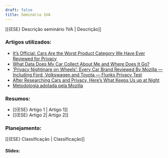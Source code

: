 ```yaml
---
draft: false
title: Seminário 1VA
---
```


[[{ESE} Descrição seminário 1VA | Descrição]]

### Artigos utilizados:

- [It’s Official: Cars Are the Worst Product Category We Have Ever Reviewed for Privacy](https://foundation.mozilla.org/pt-BR/privacynotincluded/articles/its-official-cars-are-the-worst-product-category-we-have-ever-reviewed-for-privacy/)
- [What Data Does My Car Collect About Me and Where Does It Go?](https://foundation.mozilla.org/pt-BR/privacynotincluded/articles/what-data-does-my-car-collect-about-me-and-where-does-it-go/)
- [‘Privacy Nightmare on Wheels’: Every Car Brand Reviewed By Mozilla — Including Ford, Volkswagen and Toyota — Flunks Privacy Test](https://foundation.mozilla.org/en/blog/privacy-nightmare-on-wheels-every-car-brand-reviewed-by-mozilla-including-ford-volkswagen-and-toyota-flunks-privacy-test/)
- [After Researching Cars and Privacy, Here’s What Keeps Us up at Night](https://foundation.mozilla.org/en/privacynotincluded/articles/after-researching-cars-and-privacy-heres-what-keeps-us-up-at-night/)
- [Metodologia adotada pela Mozilla](https://foundation.mozilla.org/pt-BR/privacynotincluded/about/methodology/)

### Resumos:

- [[{ESE} Artigo 1 | Artigo 1]]
- [[{ESE} Artigo 2| Artigo 2]]

### Planejamento:

[[{ESE} Classificação | Classificação]]

#### Slides:


